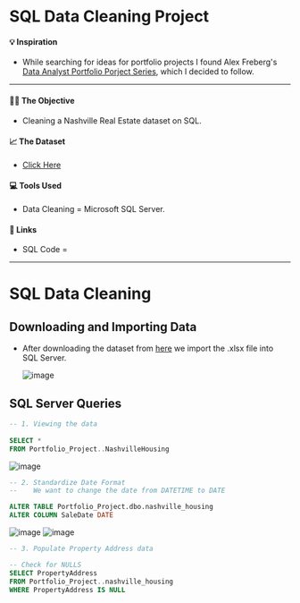 # SQL Data Cleaning Project


#### 💡 Inspiration 
- While searching for ideas for portfolio projects I found Alex Freberg's [Data Analyst Portfolio Porject Series](https://www.youtube.com/watch?v=8rO7ztF4NtU), which I decided to follow.

---

#### ✍🏼 The Objective
- Cleaning a Nashville Real Estate dataset on SQL.

#### 📈 The Dataset 
-  [Click Here](https://github.com/AlexTheAnalyst/PortfolioProjects/blob/main/Nashville%20Housing%20Data%20for%20Data%20Cleaning.xlsx)

#### 💻 Tools Used
- Data Cleaning = Microsoft SQL Server. 

#### 🔗 Links
- SQL Code =

---

# SQL Data Cleaning

## Downloading and Importing Data

- After downloading the dataset from [here](https://github.com/AlexTheAnalyst/PortfolioProjects/blob/main/Nashville%20Housing%20Data%20for%20Data%20Cleaning.xlsx) we import the .xlsx file into SQL Server.
    
  ![image](https://user-images.githubusercontent.com/94410139/143484788-72d7767b-d098-46df-9467-f80bc5253f6f.png)


## SQL Server Queries

  ```sql
  -- 1. Viewing the data 
	
  SELECT *
  FROM Portfolio_Project..NashvilleHousing
  ```
  ![image](https://user-images.githubusercontent.com/94410139/143485552-e5be482d-8972-48af-814e-1529d1780abe.png)

  ```sql
  -- 2. Standardize Date Format
  --    We want to change the date from DATETIME to DATE

  ALTER TABLE Portfolio_Project.dbo.nashville_housing
  ALTER COLUMN SaleDate DATE
  ```

![image](https://user-images.githubusercontent.com/94410139/143485827-9a26f16f-188d-4121-ad02-fe8928b8a006.png) 
![image](https://user-images.githubusercontent.com/94410139/143486657-0afd3043-1abb-4c22-a380-a6a389995278.png)

  ```sql
  -- 3. Populate Property Address data

  -- Check for NULLS
  SELECT PropertyAddress
  FROM Portfolio_Project..nashville_housing
  WHERE PropertyAddress IS NULL
